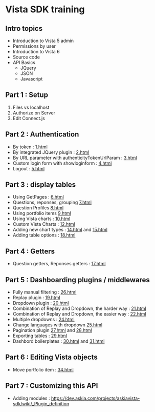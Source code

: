 # Vista SDK training

## Intro topics
* Introduction to Vista 5 admin
* Permissions by user
* Introduction to Vista 6
* Source code
* API Basics
  * JQuery
  * JSON
  * Javascript

## Part 1 : Setup
1. Files vs localhost
1. Authorize on Server
1. Edit Connect.js


## Part 2 : Authentication
* By token : [1.html](./1.html)
* By integrated JQuery plugin : [2.html](./2.html)
* By URL parameter with authenticityTokenUrlParam : [3.html](./3.html)
* Custom login form with showloginform : [4.html](./4.html)
* Logout : [5.html](./5.html)

## Part 3 : display tables

* Using GetPages : [6.html](./6.html)
* Questions, reponses, grouping [7.html](./7.html)
* Question Profiles [8.html](./8.html)
* Using portfolio items [9.html](./9.html)
* Using Vista charts : [10.html](./10.html)
* Custom Vista Charts : [12.html](./12.html)
* Adding new chart types : [14.html](./14.html) and [15.html](./15.html)
* Adding table options : [18.html](./18.html)


## Part 4 : Getters
* Question getters, Reponses getters : [17.html](./17.html)

## Part 5 : Dashboarding plugins / middlewares
* Fully manual filtering : [26.html](./26.html)
* Replay plugin : [19.html](./19.html)
* Dropdown plugin : [20.html](./20.html)
* Combination of Replay and Dropdown, the harder way : [21.html](./21.html)
* Combination of Replay and Dropdown, the easier way : [22.html](./22.html)
* Multiple dropdowns : [24.html](./24.html)
* Change languages with dropdown [25.html](./25.html)
* Pagination plugin [27.html](./27.html) and [28.html](./28.html)
* Exporting tables : [29.html](./29.html)
* Dashbord boilerplates : [30.html](./30.html) and [31.html](./31.html)

## Part 6 : Editing Vista objects
* Move portfolio item : [34.html](./34.html)

## Part 7 : Customizing this API
* Adding modules : https://dev.askia.com/projects/askiavista-sdk/wiki/_Plugin_definition




